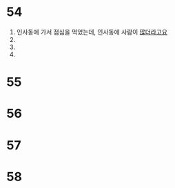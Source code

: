 # 54
1. 인사동에 가서 점심을 먹었는데, 인사동에 사람이 <u>많더라고요</u>
2. <u></u>
3. <u></u>
4. <u></u>
# 55
# 56
# 57
# 58
